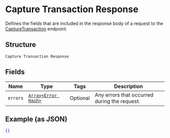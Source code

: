 
# Capture Transaction Response

Defines the fields that are included in the response body of
a request to the [CaptureTransaction](api-endpoint:Transactions-CaptureTransaction) endpoint.

## Structure

`Capture Transaction Response`

## Fields

| Name | Type | Tags | Description |
|  --- | --- | --- | --- |
| `errors` | [`Array<Error Hash>`](../../doc/models/error.md) | Optional | Any errors that occurred during the request. |

## Example (as JSON)

```json
{}
```


